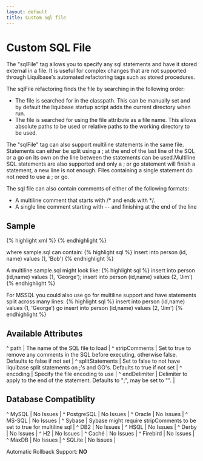 ```yaml
---
layout: default
title: Custom sql file
---
```


# Custom SQL File #

The "sqlFile" tag allows you to specify any sql statements and have it stored external in a file. It is useful for complex changes that are not supported through Liquibase's automated refactoring tags such as stored procedures.

The sqlFile refactoring finds the file by searching in the following order:

  - The file is searched for in the classpath. This can be manually set and by default the liquibase startup script adds the current directory when run.
  - The file is searched for using the file attribute as a file name. This allows absolute paths to be used or relative paths to the working directory to be used.

The "sqlFile" tag can also support multiline statements in the same file. Statements can either be split using a ; at the end of the last line of the SQL or a go on its own on the line between the statements can be used.Multiline SQL statements are also supported and only a ; or go statement will finish a statement, a new line is not enough. Files containing a single statement do not need to use a ; or go.

The sql file can also contain comments of either of the following formats:

  - A multiline comment that starts with /\* and ends with \*/.
  - A single line comment starting with `--` and finishing at the end of the line


## Sample ##

{% highlight xml %}
<sqlFile path="sample.sql"/>
{% endhighlight %}

where sample.sql can contain:
{% highlight sql %}
insert into person (id, name) values (1, 'Bob')
{% endhighlight %}

A multiline sample.sql might look like:
{% highlight sql %}
insert into person (id,name) values (1, 'George');
insert into person (id,name) values (2, 'Jim')
{% endhighlight %}

For MSSQL you could also use go  for multiline support and 
have statements split across many lines:
{% highlight sql %}
insert into person (id,name) 
values (1, 'George')
go
insert into person (id,name) 
values (2, 'Jim')
{% endhighlight %}


## Available Attributes ##

^ path  | The name of the SQL file to load  | 
^ stripComments  | Set to true to remove any comments in the SQL before executing, otherwise false. Defaults to false if not set  | 
^ splitStatements  | Set to false to not have liquibase split statements on ;'s and GO's. Defaults to true if not set  | 
^ encoding  | Specify the file encoding to use  | 
^ endDelimiter  | Delimiter to apply to the end of the statement.  Defaults to ";", may be set to "".  | 


## Database Compatiblity ##

^ MySQL  | No Issues  | 
^ PostgreSQL  | No Issues  | 
^ Oracle  | No Issues  | 
^ MS-SQL  | No Issues  | 
^ Sybase  | Sybase might require stripComments to be set to true for multiline sql  | 
^ DB2  | No Issues  | 
^ HSQL  | No Issues  | 
^ Derby  | No Issues  | 
^ H2  | No Issues  | 
^ Caché  | No Issues  | 
^ Firebird  | No Issues  | 
^ MaxDB  | No Issues  | 
^ SQLite  | No Issues  | 

Automatic Rollback Support: **NO**
